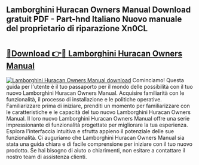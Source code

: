 ## Lamborghini Huracan Owners Manual Download gratuit PDF - Part-hnd Italiano Nuovo manuale del proprietario di riparazione Xn0CL

# <h2><a href="http://dfepir1.blite.top/?on=Lamborghini+Huracan+Owners+Manual">🔗Download 👉🔴 Lamborghini Huracan Owners Manual</a></h2>

[![Lamborghini Huracan Owners Manual download](https://i.imgur.com/lujVjoI.png)](http://dfepir1.blite.top/?on=Lamborghini+Huracan+Owners+Manual)
Cominciamo! Questa guida per l'utente è il tuo passaporto per il mondo delle possibilità con il tuo nuovo Lamborghini Huracan Owners Manual. Acquisire familiarità con le funzionalità, il processo di installazione e le politiche operative. Familiarizzare prima di iniziare, prenditi un momento per familiarizzare con le caratteristiche e le capacità del tuo nuovo Lamborghini Huracan Owners Manual. Il loro nuovo Lamborghini Huracan Owners Manual offre una serie impressionante di funzionalità progettate per migliorare la tua esperienza. Esplora l'interfaccia intuitiva e sfrutta appieno il potenziale delle sue funzionalità. Ci auguriamo che Lamborghini Huracan Owners Manual sia stata una guida chiara e di facile comprensione per iniziare con il tuo nuovo prodotto. Se hai bisogno di aiuto o chiarimenti, non esitare a contattare il nostro team di assistenza clienti.
